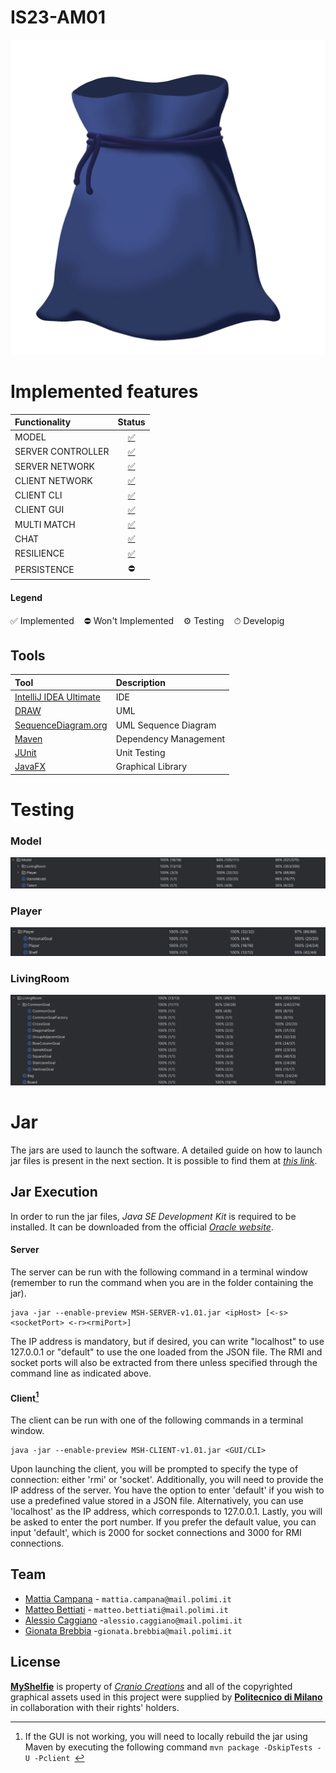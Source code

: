 # IS23-AM01
![MyShelfie](https://github.com/campanamattia/IS23-AM01/blob/main/src/main/resources/img/misc/Sacchetto%20Aperto.png)
# Implemented features
| Functionality       |                                                                          Status                                                                          |
|:------------------- |:--------------------------------------------------------------------------------------------------------------------------------------------------------:|
| MODEL               |[✅](https://github.com/campanamattia/IS23-AM01/tree/main/src/main/java/Server/Model)|
| SERVER CONTROLLER   |[✅](https://github.com/campanamattia/IS23-AM01/tree/main/src/main/java/Server/Controller)|
| SERVER NETWORK      |[✅](https://github.com/campanamattia/IS23-AM01/tree/main/src/main/java/Server/Network)|
| CLIENT NETWORK      |[✅](https://github.com/campanamattia/IS23-AM01/tree/main/src/main/java/Client/Network)|
| CLIENT CLI          |[✅](https://github.com/campanamattia/IS23-AM01/tree/main/src/main/java/Client/View/Cli)|
| CLIENT GUI          |[✅](https://github.com/campanamattia/IS23-AM01/tree/main/src/main/java/Client/View/Gui)|
| MULTI MATCH         |[✅](https://github.com/campanamattia/IS23-AM01/tree/main/src/main/java/Server/Network/Lobby)|
| CHAT                |[✅](https://github.com/campanamattia/IS23-AM01/tree/main/src/main/java/Utils)|
| RESILIENCE          |[✅](https://github.com/campanamattia/IS23-AM01/tree/main/src/main/java/Server/Network/Lobby)|
| PERSISTENCE         |⛔|
#### Legend
✅ Implemented &nbsp;&nbsp; ⛔ Won't Implemented &nbsp;&nbsp; ⚙️ Testing &nbsp;&nbsp; ⏱ Developig


## Tools
| Tool                                                     | Description           |
|:---------------------------------------------------------|:----------------------|
| [IntelliJ IDEA Ultimate](https://www.jetbrains.com/idea) | IDE                   |
|[DRAW](https://app.diagrams.net)                          | UML                   |
| [SequenceDiagram.org](https://sequencediagram.org)       | UML Sequence Diagram  |
| [Maven](https://maven.apache.org)                        | Dependency Management |
| [JUnit](https://junit.org/junit5)                        | Unit Testing          |
| [JavaFX](https://openjfx.io)                             | Graphical Library     |


# Testing
### Model
![Test Model](https://github.com/campanamattia/IS23-AM01/blob/main/deliverables/TEST%20COVERAGE/MODEL.png)
### Player
![Test Player](https://github.com/campanamattia/IS23-AM01/blob/main/deliverables/TEST%20COVERAGE/PLAYER.png)
### LivingRoom
![Test LivingRoom](https://github.com/campanamattia/IS23-AM01/blob/main/deliverables/TEST%20COVERAGE/LIVING%20ROOM.png)





# Jar
The jars are used to launch the software. A detailed guide on how to launch jar files is present in the next section. It is possible to find them at [_this link_](https://github.com/campanamattia/IS23-AM01/tree/main/deliverables/JAR).


## Jar Execution
In order to run the jar files, _Java SE Development Kit_ is required to be installed. It can be downloaded from the official [_Oracle website_](https://www.oracle.com/java/technologies/downloads).


#### Server
The server can be run with the following command in a terminal window (remember to run the command when you are in the folder containing the jar).
 ```
java -jar --enable-preview MSH-SERVER-v1.01.jar <ipHost> [<-s><socketPort> <-r><rmiPort>]
 ```
The IP address is mandatory, but if desired, you can write "localhost" to use 127.0.0.1 or "default" to use the one loaded from the JSON file. The RMI and socket ports will also be extracted from there unless specified through the command line as indicated above.

#### Client[^1]
The client can be run with one of the following commands in a terminal window.
 ```
java -jar --enable-preview MSH-CLIENT-v1.01.jar <GUI/CLI>
 ```
Upon launching the client, you will be prompted to specify the type of connection: either 'rmi' or 'socket'. Additionally, you will need to provide the IP address of the server. You have the option to enter 'default' if you wish to use a predefined value stored in a JSON file. Alternatively, you can use 'localhost' as the IP address, which corresponds to 127.0.0.1. Lastly, you will be asked to enter the port number. If you prefer the default value, you can input 'default', which is 2000 for socket connections and 3000 for RMI connections.

[^1]: If the GUI is not working, you will need to locally rebuild the jar using Maven by executing the following command `mvn package -DskipTests -U -Pclient `

## Team
- [Mattia Campana](https://github.com/camanamattia) - `mattia.campana@mail.polimi.it`
- [Matteo Bettiati](https://github.com/matteobettiati) - `matteo.bettiati@mail.polimi.it`
- [Alessio Caggiano](https://github.com/falcro02) -`alessio.caggiano@mail.polimi.it`
- [Gionata Brebbia](https://github.com/gionatabrebbia) -`gionata.brebbia@mail.polimi.it`


## License
[**MyShelfie**](https://www.craniocreations.it/prodotto/my-shelfie) is property of [_Cranio Creations_] and all of the copyrighted graphical assets used in this project were supplied by [**Politecnico di Milano**] in collaboration with their rights' holders.

[_Cranio Creations_]: https://www.craniocreations.it/
[**Politecnico di Milano**]: https://www.polimi.it/
